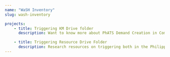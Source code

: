 ```yaml
---
name: "WaSH Inventory"
slug: wash-inventory

projects: 
    - title: Triggering KM Drive folder
      description: Want to know more about PhATS Demand Creation in Communities? Check out the latest Knowledge Management Pieces!

    - title: Triggering Resource Drive Folder
      description: Research resources on triggering both in the Philippines and around the world can be found here.
---
```

